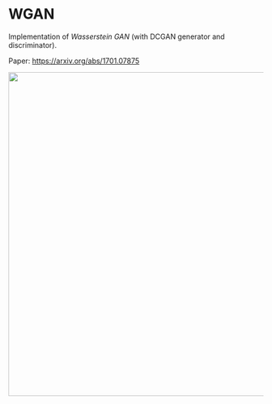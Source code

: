 # WGAN
Implementation of _Wasserstein GAN_ (with DCGAN generator and discriminator).

Paper: https://arxiv.org/abs/1701.07875

<p align="center">
    <img src="http://eriklindernoren.se/images/wgan2.png" width="640"\>
</p>
